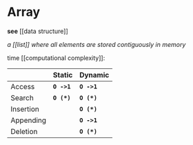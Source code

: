 # Array

**see** [[data structure]]

_a [[list]] where all elements are stored contiguously in memory_

time [[computational complexity]]:

|           | Static      | Dynamic     |
| --------- | ----------- | ----------- |
| Access    | **`O ->1`** | **`O ->1`** |
| Search    | **`O (*)`** | **`O (*)`** |
| Insertion |             | **`O (*)`** |
| Appending |             | **`O ->1`** |
| Deletion  |             | **`O (*)`** |
